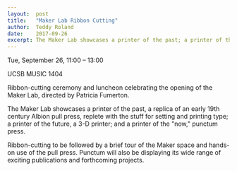 ```yaml
---
layout:  post
title:   "Maker Lab Ribbon Cutting"
author:  Teddy Roland
date:    2017-09-26
excerpt: The Maker Lab showcases a printer of the past; a printer of the future; and a printer of the "now"....
---
```


Tue, September 26, 11:00 – 13:00

UCSB MUSIC 1404

Ribbon-cutting ceremony and luncheon celebrating the opening of the Maker Lab, directed by Patricia Fumerton.

The Maker Lab showcases a printer of the past, a replica of an early 19th century Albion pull press, replete with the stuff for setting and printing type; a printer of the future, a 3-D printer; and a printer of the "now," punctum press.

Ribbon-cutting to be followed by a brief tour of the Maker space and hands-on use of the pull press. Punctum will also be displaying its wide range of exciting publications and forthcoming projects.

